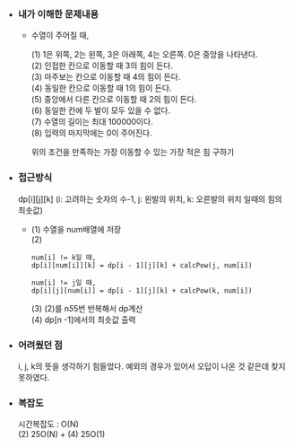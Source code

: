 - ### 내가 이해한 문제내용  
  - 수열이 주어질 때,  
     
    (1) 1은 위쪽, 2는 왼쪽, 3은 아래쪽, 4는 오른쪽. 0은 중앙을 나타낸다.  
    (2) 인접한 칸으로 이동할 때 3의 힘이 든다.  
    (3) 마주보는 칸으로 이동할 때 4의 힘이 든다.  
    (4) 동일한 칸으로 이동할 때 1의 힘이 든다.  
    (5) 중앙에서 다른 칸으로 이동할 때 2의 힘이 든다.  
    (6) 동일한 칸에 두 발이 모두 있을 수 없다.  
    (7) 수열의 길이는 최대 100000이다.  
    (8) 입력의 마지막에는 0이 주어진다.  
    
    위의 조건을 만족하는 가장 이동할 수 있는 가장 적은 힘 구하기  
    
- ### 접근방식  
  dp[i][j][k] (i: 고려하는 숫자의 수-1, j: 왼발의 위치, k: 오른발의 위치 일때의 힘의 최솟값)
  - (1) 수열을 num배열에 저장  
    (2)   
            
        num[i] != k일 때,    
        dp[i][num[i]][k] = dp[i - 1][j][k] + calcPow(j, num[i])  
          
        num[i] != j일 때,  
        dp[i][j][num[i]] = dp[i - 1][j][k] + calcPow(k, num[i])
        
    (3) (2)를 n*5*5번 반복해서 dp계산  
    (4) dp[n -1]에서의 최솟값 출력  
    
- ### 어려웠던 점  
  i, j, k의 뜻을 생각하기 힘들었다. 
  예외의 경우가 있어서 오답이 나온 것 같은데 찾지 못하였다.  
  
- ### 복잡도  
  시간복잡도 : O(N)  
  (2) 25O(N) + (4) 25O(1)  
  
